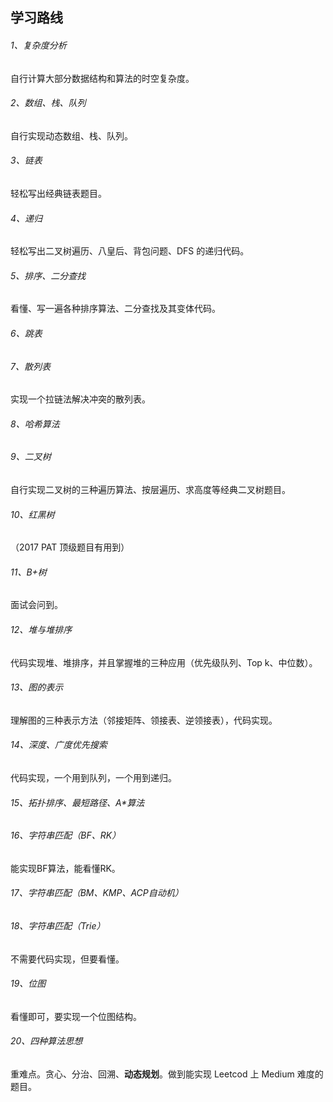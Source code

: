## 学习路线

###### 1、复杂度分析

自行计算大部分数据结构和算法的时空复杂度。

###### 2、数组、栈、队列

自行实现动态数组、栈、队列。

###### 3、链表

轻松写出经典链表题目。

###### 4、递归

轻松写出二叉树遍历、八皇后、背包问题、DFS 的递归代码。

###### 5、排序、二分查找

看懂、写一遍各种排序算法、二分查找及其变体代码。

###### 6、跳表

###### 7、散列表

实现一个拉链法解决冲突的散列表。

###### 8、哈希算法

###### 9、二叉树

自行实现二叉树的三种遍历算法、按层遍历、求高度等经典二叉树题目。

###### 10、红黑树

（2017 PAT 顶级题目有用到）

###### 11、B+树

面试会问到。

###### 12、堆与堆排序

代码实现堆、堆排序，并且掌握堆的三种应用（优先级队列、Top k、中位数）。

###### 13、图的表示

理解图的三种表示方法（邻接矩阵、领接表、逆领接表），代码实现。

###### 14、深度、广度优先搜索

代码实现，一个用到队列，一个用到递归。

###### 15、拓扑排序、最短路径、A*算法

###### 16、字符串匹配（BF、RK）

能实现BF算法，能看懂RK。

###### 17、字符串匹配（BM、KMP、ACP自动机）

###### 18、字符串匹配（Trie）

不需要代码实现，但要看懂。

###### 19、位图

看懂即可，要实现一个位图结构。

###### 20、四种算法思想

重难点。贪心、分治、回溯、**动态规划**。做到能实现 Leetcod 上 Medium 难度的题目。

